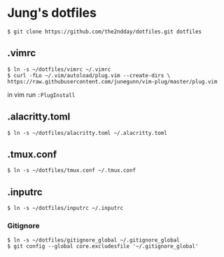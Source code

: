 # Jung's dotfiles

```
$ git clone https://github.com/the2ndday/dotfiles.git dotfiles
```

## .vimrc
```
$ ln -s ~/dotfiles/vimrc ~/.vimrc
$ curl -fLo ~/.vim/autoload/plug.vim --create-dirs \ https://raw.githubusercontent.com/junegunn/vim-plug/master/plug.vim
```
in vim run `:PlugInstall`


## .alacritty.toml
```
$ ln -s ~/dotfiles/alacritty.toml ~/.alacritty.toml
```

## .tmux.conf
```
$ ln -s ~/dotfiles/tmux.conf ~/.tmux.conf
```

## .inputrc
```
$ ln -s ~/dotfiles/inputrc ~/.inputrc
```

### Gitignore
```
$ ln -s ~/dotfiles/gitignore_global ~/.gitignore_global
$ git config --global core.excludesfile '~/.gitignore_global'
```
